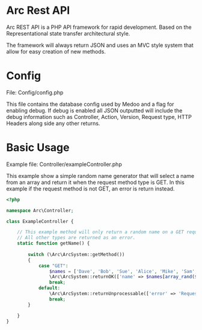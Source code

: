 # Arc Rest API
Arc REST API is a PHP API framework for rapid development.
Based on the Representational state transfer architectural style.

The framework will always return JSON and uses an MVC style system that allow for easy creation of new methods.

# Config
File: Config/config.php

This file contains the database config used by Medoo and a flag for enabling debug. If debug is enabled all JSON outputted will include the debug information such as Controller, Action, Version, Request type, HTTP Headers along side any other returns.

# Basic Usage
Example file: Controller/exampleController.php

This example show a simple random name generator that will select a name from an array and return it when the request method type is GET.
In this example if the request method is not GET, an error is return instead.

```php
<?php

namespace Arc\Controller;

class ExampleController {

    // This example method will only return a random name on a GET request.
    // All other types are returned as an error.
    static function getName() {
        
        switch (\Arc\ArcSystem::getMethod())
        {
            case "GET":
                $names = ['Dave', 'Bob', 'Sue', 'Alice', 'Mike', 'Sam', 'Lizz', 'Tony'];
                \Arc\ArcSystem::returnOK(['name' => $names[array_rand($names, 1)]]);
                break;
            default:
                \Arc\ArcSystem::returnUnprocessable(['error' => 'Request type not supported.']);
                break;
        }

    }
}
```
